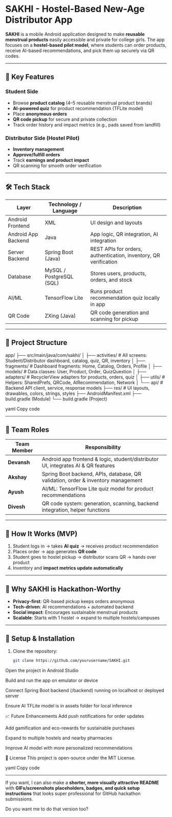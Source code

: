# SAKHI - Hostel-Based New-Age Distributor App

**SAKHI** is a mobile Android application designed to make **reusable menstrual products** easily accessible and private for college girls. The app focuses on a **hostel-based pilot model**, where students can order products, receive AI-based recommendations, and pick them up securely via QR codes.  

---

## 🌟 Key Features

### Student Side
- Browse **product catalog** (4–5 reusable menstrual product brands)
- **AI-powered quiz** for product recommendation (TFLite model)
- Place **anonymous orders**
- **QR code pickup** for secure and private collection
- Track order history and impact metrics (e.g., pads saved from landfill)

### Distributor Side (Hostel Pilot)
- **Inventory management**
- **Approve/fulfill orders**
- Track **earnings and product impact**
- QR scanning for smooth order verification

---

## 🛠️ Tech Stack

| Layer | Technology / Language | Description |
|-------|--------------------|------------|
| Android Frontend | XML | UI design and layouts |
| Android App Backend | Java | App logic, QR integration, AI integration |
| Server Backend | Spring Boot (Java) | REST APIs for orders, authentication, inventory, QR verification |
| Database | MySQL / PostgreSQL (SQL) | Stores users, products, orders, and stock |
| AI/ML | TensorFlow Lite | Runs product recommendation quiz locally in app |
| QR Code | ZXing (Java) | QR code generation and scanning for pickup |

---

## 📂 Project Structure

app/
├── src/main/java/com/sakhi/
│ ├── activities/ # All screens: Student/Distributor dashboard, catalog, quiz, QR, inventory
│ ├── fragments/ # Dashboard fragments: Home, Catalog, Orders, Profile
│ ├── models/ # Data classes: User, Product, Order, QuizQuestion
│ ├── adapters/ # RecyclerView adapters for products, orders, quiz
│ ├── utils/ # Helpers: SharedPrefs, QRCode, AIRecommendation, Network
│ └── api/ # Backend API client, service, response models
├── res/ # UI layouts, drawables, colors, strings, styles
├── AndroidManifest.xml
├── build.gradle (Module)
└── build.gradle (Project)

yaml
Copy code

---

## 👥 Team Roles

| Team Member | Responsibility |
|------------|----------------|
| **Devansh** | Android app frontend & logic, student/distributor UI, integrates AI & QR features |
| **Akshay** | Spring Boot backend, APIs, database, QR validation, order & inventory management |
| **Ayush** | AI/ML: TensorFlow Lite quiz model for product recommendations |
| **Divesh** | QR code system: generation, scanning, backend integration, helper functions |

---

## 🚀 How It Works (MVP)

1. Student logs in → takes **AI quiz** → receives product recommendation  
2. Places order → app generates **QR code**  
3. Student goes to hostel pickup → distributor scans QR → hands over product  
4. Inventory and **impact metrics update automatically**

---

## 📌 Why SAKHI is Hackathon-Worthy

- **Privacy-first**: QR-based pickup keeps orders anonymous  
- **Tech-driven**: AI recommendations + automated backend  
- **Social impact**: Encourages sustainable menstrual products  
- **Scalable**: Starts with 1 hostel → expand to multiple hostels/campuses  

---

## 🔧 Setup & Installation

1. Clone the repository:  
   ```bash
   git clone https://github.com/yourusername/SAKHI.git
Open the project in Android Studio

Build and run the app on emulator or device

Connect Spring Boot backend (/backend) running on localhost or deployed server

Ensure AI TFLite model is in assets folder for local inference

📈 Future Enhancements
Add push notifications for order updates

Add gamification and eco-rewards for sustainable purchases

Expand to multiple hostels and nearby pharmacies

Improve AI model with more personalized recommendations

📄 License
This project is open-source under the MIT License.

yaml
Copy code

---

If you want, I can also make a **shorter, more visually attractive README** with **GIFs/screenshots placeholders, badges, and quick setup instructions** that looks super professional for GitHub hackathon submissions.  

Do you want me to do that version too?
